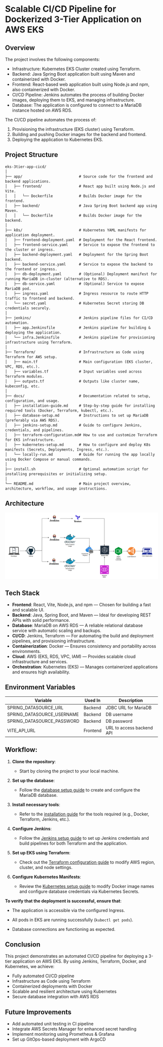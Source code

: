 # Scalable CI/CD Pipeline for Dockerized 3-Tier Application on AWS EKS
## Overview
The project involves the following components:
- Infrastructure: Kubernetes EKS Cluster created using Terraform.
- Backend: Java Spring Boot application built using Maven and containerized with Docker.
- Frontend: React-based web application built using Node.js and npm, also containerized with Docker.
- CI/CD Pipeline: Jenkins automates the process of building Docker images, deploying them to EKS, and managing infrastructure.
- Database: The application is configured to connect to a MariaDB instance hosted on AWS RDS.

The CI/CD pipeline automates the process of:
   1. Provisioning the infrastructure (EKS cluster) using Terraform.
   2. Building and pushing Docker images for the backend and frontend.
   3. Deploying the application to Kubernetes EKS.


## Project Structure

```
eks-3tier-app-cicd/
│
├── app/                          # Source code for the frontend and backend applications.
│   ├── frontend/                 # React app built using Node.js and Vite.
│   │   └── Dockerfile            # Builds Docker image for the frontend.
│   ├── backend/                  # Java Spring Boot backend app using Maven.
│   │   └── Dockerfile            # Builds Docker image for the backend.
│
├── k8s/                          # Kubernetes YAML manifests for application deployment.
│   ├── frontend-deployment.yaml  # Deployment for the React frontend.
│   ├── frontend-service.yaml     # Service to expose the frontend to the cluster or ingress.
│   ├── backend-deployment.yaml   # Deployment for the Spring Boot backend.
│   ├── backend-service.yaml      # Service to expose the backend to the frontend or ingress.
│   ├── db-deployment.yaml        # (Optional) Deployment manifest for running MariaDB in-cluster (alternative to RDS).
│   ├── db-service.yaml           # (Optional) Service to expose MariaDB pod.
│   ├── ingress.yaml              # Ingress resource to route HTTP traffic to frontend and backend.
│   └── secret.yaml               # Kubernetes Secret storing DB credentials securely.
│
├── jenkins/                      # Jenkins pipeline files for CI/CD automation.
│   ├── app.Jenkinsfile           # Jenkins pipeline for building & deploying the application.
│   └── infra.Jenkinsfile         # Jenkins pipeline for provisioning infrastructure using Terraform.
│
├── Terraform/                    # Infrastructure as Code using Terraform for AWS setup.
│   ├── main.tf                   # Main configuration (EKS cluster, VPC, RDS, etc.).
│   ├── variables.tf              # Input variables used across Terraform modules.
│   ├── outputs.tf                # Outputs like cluster name, kubeconfig, etc.
│
├── docs/                         # Documentation related to setup, configuration, and usage.
│   ├── installation-guide.md     # Step-by-step guide for installing required tools (Docker, Terraform, kubectl, etc.).
│   ├── database-setup.md         # Instructions to set up MariaDB (preferably via AWS RDS).
│   ├── jenkins-setup.md          # Guide to configure Jenkins, credentials, and pipelines.
│   ├── terraform-configuration.md# How to use and customize Terraform for EKS infrastructure.
│   ├── kubernetes-setup.md       # How to configure and deploy K8s manifests (Secrets, Deployments, Ingress, etc.).
│   └── locally-run.md            # Guide for running the app locally using Docker Compose or manual commands.
│
├── install.sh                    # Optional automation script for installing prerequisites or initializing setup.
│
└── README.md                     # Main project overview, architecture, workflow, and usage instructions.

```

## Architecture
![Architecture](docs/Architecture.png)

## Tech Stack
- **Frontend**: React, Vite, Node.js, and npm — Chosen for building a fast and scalable UI.
- **Backend**: Java, Spring Boot, and Maven — Ideal for developing REST APIs with solid performance.
- **Database**: MariaDB on AWS RDS — A reliable relational database service with automatic scaling and backups.
- **CI/CD**: Jenkins, Terraform — For automating the build and deployment pipelines, and provisioning infrastructure.
- **Containerization**: Docker — Ensures consistency and portability across environments.
- **Cloud**: AWS (EKS, RDS, VPC, IAM) — Provides scalable cloud infrastructure and services.
- **Orchestration**: Kubernetes (EKS) — Manages containerized applications and ensures high availability.


## Environment Variables

| Variable                    | Used In   | Description                              |
|----------------------------|-----------|------------------------------------------|
| SPRING_DATASOURCE_URL      | Backend   | JDBC URL for MariaDB                     |
| SPRING_DATASOURCE_USERNAME | Backend   | DB username                              |
| SPRING_DATASOURCE_PASSWORD | Backend   | DB password                              |
| VITE_API_URL               | Frontend  | URL to access backend API                |


## Workflow: 

1. **Clone the repository**: 
   - Start by cloning the project to your local machine.

2. **Set up the database**: 
   - Follow the [database setup guide](docs/database-setup.md) to create and configure the MariaDB database.

3. **Install necessary tools**: 
   - Refer to the [installation guide](docs/installation-guide.md) for the tools required (e.g., Docker, Terraform, Jenkins, etc.).

4. **Configure Jenkins**: 
   - Follow the [Jenkins setup guide](docs/jenkins-setup.md) to set up Jenkins credentials and build pipelines for both Terraform and the application.

5. **Set up EKS using Terraform**: 
   - Check out the [Terraform configuration guide](docs/terraform-configuration.md) to modify AWS region, cluster, and node settings.

6. **Configure Kubernetes Manifests**: 
   - Review the [Kubernetes setup guide](docs/kubernetes-setup.md) to modify Docker image names and configure database credentials via Kubernetes Secrets.


**To verify that the deployment is successful, ensure that**:

- The application is accessible via the configured Ingress.

- All pods in EKS are running successfully (`kubectl get pods`).

- Database connections are functioning as expected.

## Conclusion
This project demonstrates an automated CI/CD pipeline for deploying a 3-tier application on AWS EKS. By using Jenkins, Terraform, Docker, and Kubernetes, we achieve:

- Fully automated CI/CD pipeline
- Infrastructure as Code using Terraform
- Containerized deployments with Docker
- Scalable and resilient architecture using Kubernetes
- Secure database integration with AWS RDS


## Future Improvements
- Add automated unit testing in CI pipeline
- Integrate AWS Secrets Manager for enhanced secret handling
- Implement monitoring using Prometheus & Grafana
- Set up GitOps-based deployment with ArgoCD